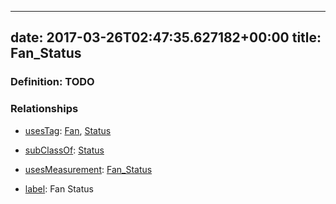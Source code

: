 
---
date: 2017-03-26T02:47:35.627182+00:00
title: Fan_Status
---
### Definition: TODO

### Relationships

* [usesTag](https://brickschema.org/schema/1.0/BrickFrame#usesTag): [Fan](https://brickschema.org/schema/1.0/BrickTag#Fan), [Status](https://brickschema.org/schema/1.0/BrickTag#Status)

* [subClassOf](http://www.w3.org/2000/01/rdf-schema#subClassOf): [Status](https://brickschema.org/schema/1.0/Brick#Status)

* [usesMeasurement](https://brickschema.org/schema/1.0/BrickFrame#usesMeasurement): [Fan_Status](https://brickschema.org/schema/1.0/Brick#Fan_Status)

* [label](http://www.w3.org/2000/01/rdf-schema#label): Fan Status
